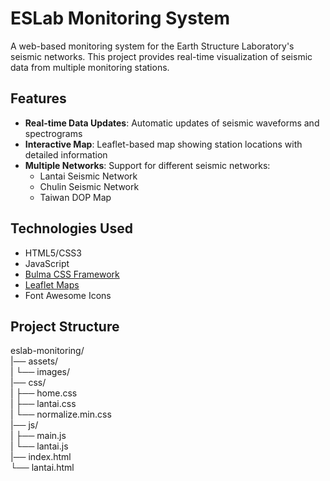 # ESLab Monitoring System

A web-based monitoring system for the Earth Structure Laboratory's seismic networks. This project provides real-time visualization of seismic data from multiple monitoring stations.

## Features

- **Real-time Data Updates**: Automatic updates of seismic waveforms and spectrograms
- **Interactive Map**: Leaflet-based map showing station locations with detailed information
- **Multiple Networks**: Support for different seismic networks:
  - Lantai Seismic Network
  - Chulin Seismic Network
  - Taiwan DOP Map

## Technologies Used

- HTML5/CSS3
- JavaScript
- [Bulma CSS Framework](https://bulma.io/)
- [Leaflet Maps](https://leafletjs.com/)
- Font Awesome Icons

## Project Structure
eslab-monitoring/  
|── assets/  
| └── images/  
|── css/  
| ├── home.css  
| ├── lantai.css  
| └── normalize.min.css  
|── js/  
| ├── main.js  
| └── lantai.js  
|── index.html  
└── lantai.html
